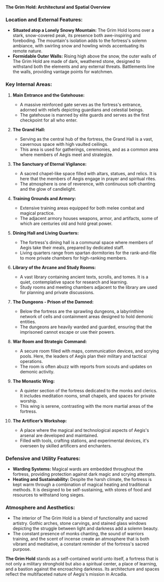 **The Grim Hold: Architectural and Spatial Overview**

### Location and External Features:

- **Situated atop a Lonely Snowy Mountain:** The Grim Hold looms over a stark, snow-covered peak, its presence both awe-inspiring and foreboding. The mountain's isolation adds to the fortress's solemn ambiance, with swirling snow and howling winds accentuating its remote nature.
- **Formidable Outer Walls:** Rising high above the snow, the outer walls of The Grim Hold are made of dark, weathered stone, designed to withstand both the elements and any external threats. Battlements line the walls, providing vantage points for watchmen.

### Key Internal Areas:

1. **Main Entrance and the Gatehouse:**

   - A massive reinforced gate serves as the fortress's entrance, adorned with reliefs depicting guardians and celestial beings.
   - The gatehouse is manned by elite guards and serves as the first checkpoint for all who enter.
2. **The Grand Hall:**

   - Serving as the central hub of the fortress, the Grand Hall is a vast, cavernous space with high vaulted ceilings.
   - This area is used for gatherings, ceremonies, and as a common area where members of Aegis meet and strategize.
3. **The Sanctuary of Eternal Vigilance:**

   - A sacred chapel-like space filled with altars, statues, and relics. It is here that the members of Aegis engage in prayer and spiritual rites.
   - The atmosphere is one of reverence, with continuous soft chanting and the glow of candlelight.
4. **Training Grounds and Armory:**

   - Extensive training areas equipped for both melee combat and magical practice.
   - The adjacent armory houses weapons, armor, and artifacts, some of which are centuries old and hold great power.
5. **Dining Hall and Living Quarters:**

   - The fortress's dining hall is a communal space where members of Aegis take their meals, prepared by dedicated staff.
   - Living quarters range from spartan dormitories for the rank-and-file to more private chambers for high-ranking members.
6. **Library of the Arcane and Study Rooms:**

   - A vast library containing ancient texts, scrolls, and tomes. It is a quiet, contemplative space for research and learning.
   - Study rooms and meeting chambers adjacent to the library are used for planning and private discussions.
7. **The Dungeons - Prison of the Damned:**

   - Below the fortress are the sprawling dungeons, a labyrinthine network of cells and containment areas designed to hold demonic entities.
   - The dungeons are heavily warded and guarded, ensuring that the imprisoned cannot escape or use their powers.
8. **War Room and Strategic Command:**

   - A secure room filled with maps, communication devices, and scrying pools. Here, the leaders of Aegis plan their military and tactical operations.
   - The room is often abuzz with reports from scouts and updates on demonic activity.
9. **The Monastic Wing:**

   - A quieter section of the fortress dedicated to the monks and clerics. It includes meditation rooms, small chapels, and spaces for private worship.
   - This wing is serene, contrasting with the more martial areas of the fortress.
10. **The Artificer’s Workshop:**

    - A place where the magical and technological aspects of Aegis's arsenal are developed and maintained.
    - Filled with tools, crafting stations, and experimental devices, it's overseen by skilled artificers and enchanters.

### Defensive and Utility Features:

- **Warding Systems:** Magical wards are embedded throughout the fortress, providing protection against dark magic and scrying attempts.
- **Heating and Sustainability:** Despite the harsh climate, the fortress is kept warm through a combination of magical heating and traditional methods. It is designed to be self-sustaining, with stores of food and resources to withstand long sieges.

### Atmosphere and Aesthetics:

- The interior of The Grim Hold is a blend of functionality and sacred artistry. Gothic arches, stone carvings, and stained glass windows depicting the struggle between light and darkness add a solemn beauty.
- The constant presence of monks chanting, the sound of warriors training, and the scent of incense create an atmosphere that is both vibrant and meditative, a constant reminder of the fortress's sacred purpose.

**The Grim Hold** stands as a self-contained world unto itself, a fortress that is not only a military stronghold but also a spiritual center, a place of learning, and a bastion against the encroaching darkness. Its architecture and spaces reflect the multifaceted nature of Aegis's mission in Arcadia.

